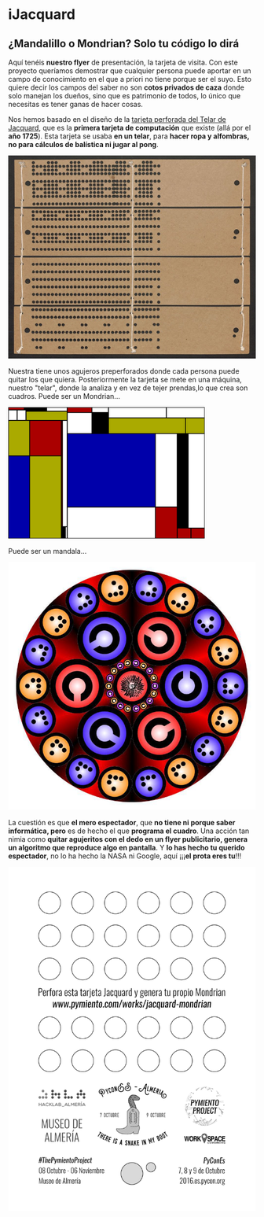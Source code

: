 # iJacquard

## ¿Mandalillo o Mondrian? Solo tu código lo dirá


Aquí tenéis **nuestro flyer** de presentación, la tarjeta de visita. Con este proyecto queríamos demostrar que cualquier persona puede aportar en un campo de conocimiento en el que a priori no tiene porque ser el suyo. Esto quiere decir los campos del saber no son **cotos privados de caza** donde solo manejan los dueños, sino que es patrimonio de todos, lo único que necesitas es tener ganas de hacer cosas.

Nos hemos basado en el diseño de la [tarjeta perforada del Telar de Jacquard](https://es.wikipedia.org/wiki/Telar_de_Jacquard), que es la **primera tarjeta de computación** que existe (allá por el **año 1725**). Esta tarjeta se usaba **en un telar**, para **hacer ropa y alfombras, no para cálculos de balística ni jugar al pong**.

![Tarjeta](card.jpg)

Nuestra tiene unos agujeros preperforados donde cada persona puede quitar los que quiera. Posteriormente la tarjeta se mete en una máquina, nuestro "telar", donde la analiza y en vez de tejer prendas,lo que crea son cuadros. Puede ser un Mondrian...

![Pi Mondrian](PiMondrian.png)

Puede ser un mandala...

![Mandalillo](mandalillo.jpg)

La cuestión es que **el mero espectador**, que **no tiene ni porque saber informática, pero** es de hecho el que **programa el cuadro**. Una acción tan nimia como **quitar agujeritos con el dedo en un flyer publicitario, genera un algoritmo que reproduce algo en pantalla**. Y **lo has hecho tu querido espectador**, no lo ha hecho la NASA ni Google, aquí ¡¡¡**el prota eres tu**!!!

![Tarjeta Pymiento](tarjeta.png)
